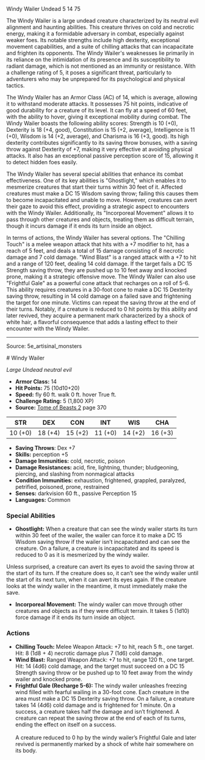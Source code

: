 <MonsterName/>Windy Wailer</MonsterName>
<CreatureType/>Undead</CreatureType>
<CR/>5</CR>
<AC/>14</AC>
<HP/>75</HP>
<summary>The Windy Wailer is a large undead creature characterized by its neutral evil alignment and haunting abilities. This creature thrives on cold and necrotic energy, making it a formidable adversary in combat, especially against weaker foes. Its notable strengths include high dexterity, exceptional movement capabilities, and a suite of chilling attacks that can incapacitate and frighten its opponents. The Windy Wailer's weaknesses lie primarily in its reliance on the intimidation of its presence and its susceptibility to radiant damage, which is not mentioned as an immunity or resistance. With a challenge rating of 5, it poses a significant threat, particularly to adventurers who may be unprepared for its psychological and physical tactics.</summary>

<detail>

The Windy Wailer has an Armor Class (AC) of 14, which is average, allowing it to withstand moderate attacks. It possesses 75 hit points, indicative of good durability for a creature of its level. It can fly at a speed of 60 feet, with the ability to hover, giving it exceptional mobility during combat. The Windy Wailer boasts the following ability scores: Strength is 10 (+0), Dexterity is 18 (+4, good), Constitution is 15 (+2, average), Intelligence is 11 (+0), Wisdom is 14 (+2, average), and Charisma is 16 (+3, good). Its high dexterity contributes significantly to its saving throw bonuses, with a saving throw against Dexterity of +7, making it very effective at avoiding physical attacks. It also has an exceptional passive perception score of 15, allowing it to detect hidden foes easily.

The Windy Wailer has several special abilities that enhance its combat effectiveness. One of its key abilities is "Ghostlight," which enables it to mesmerize creatures that start their turns within 30 feet of it. Affected creatures must make a DC 15 Wisdom saving throw; failing this causes them to become incapacitated and unable to move. However, creatures can avert their gaze to avoid this effect, providing a strategic aspect to encounters with the Windy Wailer. Additionally, its "Incorporeal Movement" allows it to pass through other creatures and objects, treating them as difficult terrain, though it incurs damage if it ends its turn inside an object.

In terms of actions, the Windy Wailer has several options. The "Chilling Touch" is a melee weapon attack that hits with a +7 modifier to hit, has a reach of 5 feet, and deals a total of 15 damage consisting of 8 necrotic damage and 7 cold damage. "Wind Blast" is a ranged attack with a +7 to hit and a range of 120 feet, dealing 14 cold damage. If the target fails a DC 15 Strength saving throw, they are pushed up to 10 feet away and knocked prone, making it a strategic offensive move. The Windy Wailer can also use "Frightful Gale" as a powerful cone attack that recharges on a roll of 5-6. This ability requires creatures in a 30-foot cone to make a DC 15 Dexterity saving throw, resulting in 14 cold damage on a failed save and frightening the target for one minute. Victims can repeat the saving throw at the end of their turns. Notably, if a creature is reduced to 0 hit points by this ability and later revived, they acquire a permanent mark characterized by a shock of white hair, a flavorful consequence that adds a lasting effect to their encounter with the Windy Wailer.</detail>



---

Source: 5e_artisinal_monsters

<statblock>
# Windy Wailer

*Large* *Undead* *neutral evil*

- **Armor Class:** 14
- **Hit Points:** 75 (10d10+20)
- **Speed:** fly 60 ft. walk 0 ft. hover True ft.
- **Challenge Rating:** 5 (1,800 XP)
- **Source:** [Tome of Beasts 2](https://koboldpress.com/kpstore/product/tome-of-beasts-2-for-5th-edition) page 370

| STR | DEX | CON | INT | WIS | CHA |
| --- | --- | --- | --- | --- | --- |
| 10 (+0) | 18 (+4) | 15 (+2) | 11 (+0) | 14 (+2) | 16 (+3) |

- **Saving Throws**: Dex +7
- **Skills:** perception +5
- **Damage Immunities:** cold, necrotic, poison
- **Damage Resistances:** acid, fire, lightning, thunder; bludgeoning, piercing, and slashing from nonmagical attacks
- **Condition Immunities:** exhaustion, frightened, grappled, paralyzed, petrified, poisoned, prone, restrained
- **Senses:** darkvision 60 ft., passive Perception 15
- **Languages:** Common

### Special Abilities

- **Ghostlight:** When a creature that can see the windy wailer starts its turn within 30 feet of the wailer, the wailer can force it to make a DC 15 Wisdom saving throw if the wailer isn’t incapacitated and can see the creature. On a failure, a creature is incapacitated and its speed is reduced to 0 as it is mesmerized by the windy wailer.

Unless surprised, a creature can avert its eyes to avoid the saving throw at the start of its turn. If the creature does so, it can’t see the windy wailer until the start of its next turn, when it can avert its eyes again. If the creature looks at the windy wailer in the meantime, it must immediately make the save.
- **Incorporeal Movement:** The windy wailer can move through other creatures and objects as if they were difficult terrain. It takes 5 (1d10) force damage if it ends its turn inside an object.

### Actions

- **Chilling Touch:** Melee Weapon Attack: +7 to hit, reach 5 ft., one target. Hit: 8 (1d8 + 4) necrotic damage plus 7 (1d6) cold damage.
- **Wind Blast:** Ranged Weapon Attack: +7 to hit, range 120 ft., one target. Hit: 14 (4d6) cold damage, and the target must succeed on a DC 15 Strength saving throw or be pushed up to 10 feet away from the windy wailer and knocked prone.
- **Frightful Gale (Recharge 5-6):** The windy wailer unleashes freezing wind filled with fearful wailing in a 30-foot cone. Each creature in the area must make a DC 15 Dexterity saving throw. On a failure, a creature takes 14 (4d6) cold damage and is frightened for 1 minute. On a success, a creature takes half the damage and isn’t frightened. A creature can repeat the saving throw at the end of each of its turns, ending the effect on itself on a success.<br><br>A creature reduced to 0 hp by the windy wailer’s Frightful Gale and later revived is permanently marked by a shock of white hair somewhere on its body.


</statblock>


